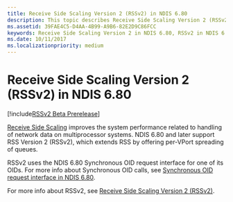 ```yaml
---
title: Receive Side Scaling Version 2 (RSSv2) in NDIS 6.80
description: This topic describes Receive Side Scaling Version 2 (RSSv2) in NDIS 6.80
ms.assetid: 39FAE4C5-D4AA-4B99-A9B6-82E2D9C86FCC
keywords: Receive Side Scaling Version 2 in NDIS 6.80, RSSv2 in NDIS 6.80, Receive Side Scaling Version 2 WDK NDIS 6.80, RSSv2 network drivers NDIS 6.80
ms.date: 10/11/2017
ms.localizationpriority: medium
---
```


# Receive Side Scaling Version 2 (RSSv2) in NDIS 6.80

[!include[RSSv2 Beta Prerelease](../includes/rssv2-beta-prerelease.md)]

[Receive Side Scaling](ndis-receive-side-scaling2.md) improves the system performance related to handling of network data on multiprocessor systems. NDIS 6.80 and later support RSS Version 2 (RSSv2), which extends RSS by offering per-VPort spreading of queues.

RSSv2 uses the NDIS 6.80 Synchronous OID request interface for one of its OIDs. For more info about Synchronous OID calls, see [Synchronous OID request interface in NDIS 6.80](synchronous-oid-request-interface-in-ndis-6-80.md).

For more info about RSSv2, see [Receive Side Scaling Version 2 (RSSv2)](receive-side-scaling-version-2-rssv2-.md).

